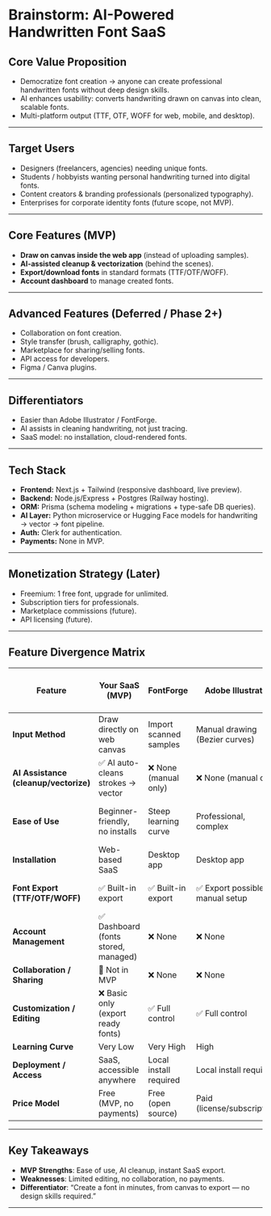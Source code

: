 # Brainstorm: AI-Powered Handwritten Font SaaS

## Core Value Proposition
- Democratize font creation → anyone can create professional handwritten fonts without deep design skills.  
- AI enhances usability: converts handwriting drawn on canvas into clean, scalable fonts.  
- Multi-platform output (TTF, OTF, WOFF for web, mobile, and desktop).  

---

## Target Users
- Designers (freelancers, agencies) needing unique fonts.  
- Students / hobbyists wanting personal handwriting turned into digital fonts.  
- Content creators & branding professionals (personalized typography).  
- Enterprises for corporate identity fonts (future scope, not MVP).  

---

## Core Features (MVP)
- **Draw on canvas inside the web app** (instead of uploading samples).  
- **AI-assisted cleanup & vectorization** (behind the scenes).  
- **Export/download fonts** in standard formats (TTF/OTF/WOFF).  
- **Account dashboard** to manage created fonts.  

---

## Advanced Features (Deferred / Phase 2+)
- Collaboration on font creation.  
- Style transfer (brush, calligraphy, gothic).  
- Marketplace for sharing/selling fonts.  
- API access for developers.  
- Figma / Canva plugins.  

---

## Differentiators
- Easier than Adobe Illustrator / FontForge.  
- AI assists in cleaning handwriting, not just tracing.  
- SaaS model: no installation, cloud-rendered fonts.  

---

## Tech Stack
- **Frontend:** Next.js + Tailwind (responsive dashboard, live preview).  
- **Backend:** Node.js/Express + Postgres (Railway hosting).  
- **ORM:** Prisma (schema modeling + migrations + type-safe DB queries).  
- **AI Layer:** Python microservice or Hugging Face models for handwriting → vector → font pipeline.  
- **Auth:** Clerk for authentication.  
- **Payments:** None in MVP.  

---

## Monetization Strategy (Later)
- Freemium: 1 free font, upgrade for unlimited.  
- Subscription tiers for professionals.  
- Marketplace commissions (future).  
- API licensing (future).  

---

## Feature Divergence Matrix

| **Feature**                         | **Your SaaS (MVP)** | **FontForge** | **Adobe Illustrator** | **Other Online Font Tools** |
|-------------------------------------|---------------------|---------------|-----------------------|-----------------------------|
| **Input Method**                    | Draw directly on web canvas | Import scanned samples | Manual drawing (Bezier curves) | Upload only (no live drawing) |
| **AI Assistance (cleanup/vectorize)** | ✅ AI auto-cleans strokes → vector | ❌ None (manual only) | ❌ None (manual only) | Limited (basic tracing) |
| **Ease of Use**                     | Beginner-friendly, no installs | Steep learning curve | Professional, complex | Mixed (often clunky UI) |
| **Installation**                    | Web-based SaaS | Desktop app | Desktop app | Web-based |
| **Font Export (TTF/OTF/WOFF)**      | ✅ Built-in export | ✅ Built-in export | ✅ Export possible but manual setup | ✅ Often export limited |
| **Account Management**              | ✅ Dashboard (fonts stored, managed) | ❌ None | ❌ None | Varies (some offer accounts) |
| **Collaboration / Sharing**         | 🚫 Not in MVP | ❌ None | ❌ None | Limited |
| **Customization / Editing**         | ❌ Basic only (export ready fonts) | ✅ Full control | ✅ Full control | Limited |
| **Learning Curve**                  | Very Low | Very High | High | Medium |
| **Deployment / Access**             | SaaS, accessible anywhere | Local install required | Local install required | Web-based |
| **Price Model**                     | Free (MVP, no payments) | Free (open source) | Paid (license/subscription) | Freemium / paid |

---

## Key Takeaways
- **MVP Strengths**: Ease of use, AI cleanup, instant SaaS export.  
- **Weaknesses**: Limited editing, no collaboration, no payments.  
- **Differentiator**: “Create a font in minutes, from canvas to export — no design skills required.”  

---

